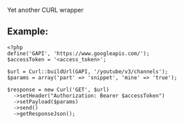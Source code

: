 Yet another CURL wrapper

## Example:

    <?php
    define('GAPI', 'https://www.googleapis.com/');
    $accessToken = '<access_token>';
    
    $url = Curl::buildUrl(GAPI, '/youtube/v3/channels');
    $params = array('part' => 'snippet', 'mine' => 'true');
    
    $response = new Curl('GET', $url)
      ->setHeader("Authorization: Bearer $accessToken")
      ->setPayload($params)
      ->send()
      ->getResponseJson();

